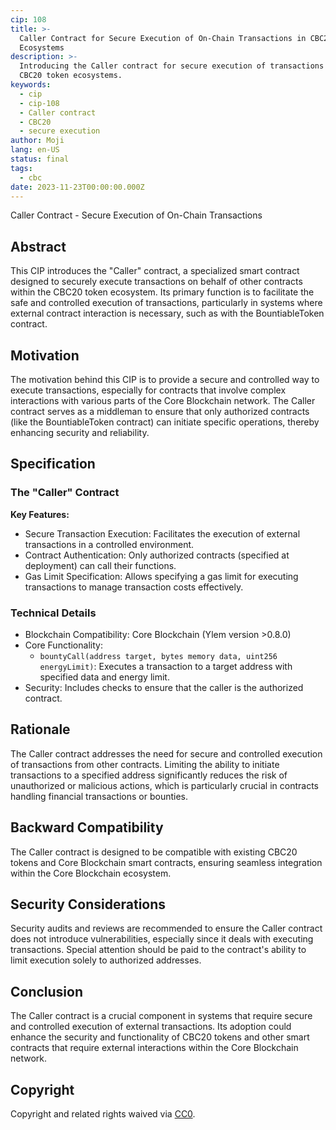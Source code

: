 ```yaml
---
cip: 108
title: >-
  Caller Contract for Secure Execution of On-Chain Transactions in CBC20 Token
  Ecosystems
description: >-
  Introducing the Caller contract for secure execution of transactions within
  CBC20 token ecosystems.
keywords:
  - cip
  - cip-108
  - Caller contract
  - CBC20
  - secure execution
author: Moji
lang: en-US
status: final
tags:
  - cbc
date: 2023-11-23T00:00:00.000Z
---
```


Caller Contract - Secure Execution of On-Chain Transactions

<!--truncate-->

## Abstract

This CIP introduces the "Caller" contract, a specialized smart contract designed to securely execute transactions on behalf of other contracts within the CBC20 token ecosystem. Its primary function is to facilitate the safe and controlled execution of transactions, particularly in systems where external contract interaction is necessary, such as with the BountiableToken contract.

## Motivation

The motivation behind this CIP is to provide a secure and controlled way to execute transactions, especially for contracts that involve complex interactions with various parts of the Core Blockchain network. The Caller contract serves as a middleman to ensure that only authorized contracts (like the BountiableToken contract) can initiate specific operations, thereby enhancing security and reliability.

## Specification

### The "Caller" Contract

**Key Features:**

- Secure Transaction Execution: Facilitates the execution of external transactions in a controlled environment.
- Contract Authentication: Only authorized contracts (specified at deployment) can call their functions.
- Gas Limit Specification: Allows specifying a gas limit for executing transactions to manage transaction costs effectively.

### Technical Details

- Blockchain Compatibility: Core Blockchain (Ylem version >0.8.0)
- Core Functionality:
  - `bountyCall(address target, bytes memory data, uint256 energyLimit)`: Executes a transaction to a target address with specified data and energy limit.
- Security: Includes checks to ensure that the caller is the authorized contract.

## Rationale

The Caller contract addresses the need for secure and controlled execution of transactions from other contracts. Limiting the ability to initiate transactions to a specified address significantly reduces the risk of unauthorized or malicious actions, which is particularly crucial in contracts handling financial transactions or bounties.

## Backward Compatibility

The Caller contract is designed to be compatible with existing CBC20 tokens and Core Blockchain smart contracts, ensuring seamless integration within the Core Blockchain ecosystem.

## Security Considerations

Security audits and reviews are recommended to ensure the Caller contract does not introduce vulnerabilities, especially since it deals with executing transactions. Special attention should be paid to the contract's ability to limit execution solely to authorized addresses.

## Conclusion

The Caller contract is a crucial component in systems that require secure and controlled execution of external transactions. Its adoption could enhance the security and functionality of CBC20 tokens and other smart contracts that require external interactions within the Core Blockchain network.

## Copyright

Copyright and related rights waived via [CC0](https://creativecommons.org/publicdomain/zero/1.0/).
